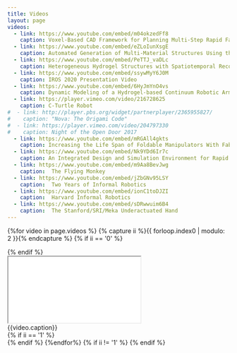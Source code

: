 ```yaml
---
title: Videos
layout: page
videos:
  - link: https://www.youtube.com/embed/m04okzedFf8
    caption: Voxel-Based CAD Framework for Planning Multi-Step Rapid Fabrication Processes - IDETC-CIE 2019
  - link: https://www.youtube.com/embed/eZLoIunXsgE
    caption: Automated Generation of Multi-Material Structures Using the VoxelFuse Framework - SCF20
  - link: https://www.youtube.com/embed/PeTTJ_vaDLc
    caption: Heterogeneous Hydrogel Structures with Spatiotemporal Reconfigurability using Addressable and Tunable Voxels
  - link: https://www.youtube.com/embed/ssywMyY6J0M
    caption: IROS 2020 Presentation Video
  - link: https://www.youtube.com/embed/6HyJmYnO4vs
    caption: Dynamic Modeling of a Hydrogel-based Continuum Robotic Arm with Experimental Validation
  - link: https://player.vimeo.com/video/216728625
    caption: C-Turtle Robot
#  - link: http://player.pbs.org/widget/partnerplayer/2365955827/
#    caption: "Nova: The Origami Code"
#  - link: https://player.vimeo.com/video/204797330
#    caption: Night of the Open Door 2017
  - link: https://www.youtube.com/embed/mRGAll4gkts
    caption: Increasing the Life Span of Foldable Manipulators With Fabric
  - link: https://www.youtube.com/embed/Nk9YDd6Ir7c
    caption: An Integrated Design and Simulation Environment for Rapid Prototyping of Laminate Robotics Mechanisms
  - link: https://www.youtube.com/embed/m9Aa8BevJwg
    caption:  The Flying Monkey
  - link: https://www.youtube.com/embed/jZbGNv95LSY
    caption:  Two Years of Informal Robotics
  - link: https://www.youtube.com/embed/ionC1toDJZI
    caption:  Harvard Informal Robotics
  - link: https://www.youtube.com/embed/sDRwwuim6B4
    caption:  The Stanford/SRI/Meka Underactuated Hand
---
```


{%for video in page.videos %}
{% capture ii %}{{ forloop.index0 | modulo: 2 }}{% endcapture %}
{% if ii == '0' %}
<div class="row">
{% endif %}
<div class="col-sm-6">
<div class="thumbnail">
<div class="embed-responsive embed-responsive-16by9">
<iframe src="{{video.link}}" allowfullscreen></iframe>
</div>
<div class="caption">
{{video.caption}}
</div>
</div>
</div>
{% if ii == '1' %}
</div>
{% endif %}
{%endfor%}
{% if ii != '1' %}
</div>
{% endif %}

